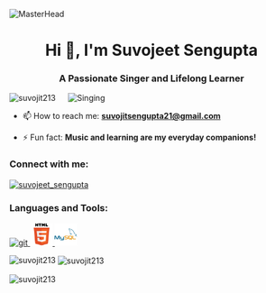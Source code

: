 ![MasterHead](https://1.bp.blogspot.com/-7A4WynwLsMw/XbBpCXG8fHI/AAAAAAAAMt4/uOa1bpLskYgrwGbllhSu2SDj_Mig8SXJQCLcBGAsYHQ/s1600/2000_600px.gif)

<h1 align="center">Hi 👋, I'm Suvojeet Sengupta</h1>
<h3 align="center">A Passionate Singer and Lifelong Learner</h3>

<img align="right" alt="Singing" width="400" src="https://camo.githubusercontent.com/7de37139d0b4c1ce40865e799b446c0e963a3dd8fb68d239707237c40604fa3d/68747470733a2f2f63646e2e6472696262626c652e636f6d2f75736572732f3733303730332f73637265656e73686f74732f363538313234332f6176656e746f2e676966">

<p align="left"> <img src="https://komarev.com/ghpvc/?username=suvojit213&label=Profile%20views&color=0e75b6&style=flat" alt="suvojit213" /> </p>

- 📫 How to reach me: **suvojitsengupta21@gmail.com**

- ⚡ Fun fact: **Music and learning are my everyday companions!**

<h3 align="left">Connect with me:</h3>
<p align="left">
    <a href="https://t.me/suvojeet_sengupta" target="blank">
        <img align="center" src="https://upload.wikimedia.org/wikipedia/commons/8/82/Telegram_logo.svg" alt="suvojeet_sengupta" height="30" width="40" />
    </a>
</p>

<h3 align="left">Languages and Tools:</h3>
<p align="left"> 
    <a href="https://git-scm.com/" target="_blank" rel="noreferrer"> 
        <img src="https://www.vectorlogo.zone/logos/git-scm/git-scm-icon.svg" alt="git" width="40" height="40"/> 
    </a> 
    <a href="https://www.w3.org/html/" target="_blank" rel="noreferrer"> 
        <img src="https://raw.githubusercontent.com/devicons/devicon/master/icons/html5/html5-original-wordmark.svg" alt="html5" width="40" height="40"/> 
    </a> 
    <a href="https://www.mysql.com/" target="_blank" rel="noreferrer"> 
        <img src="https://raw.githubusercontent.com/devicons/devicon/master/icons/mysql/mysql-original-wordmark.svg" alt="mysql" width="40" height="40"/> 
    </a> 
</p>

<p><img align="left" src="https://github-readme-stats.vercel.app/api/top-langs?username=suvojit213&show_icons=true&locale=en&layout=compact" alt="suvojit213" /></p>

<p>&nbsp;<img align="center" src="https://github-readme-stats.vercel.app/api?username=suvojit213&show_icons=true&locale=en" alt="suvojit213" /></p>

<p><img align="center" src="https://github-readme-streak-stats.herokuapp.com/?user=suvojit213&" alt="suvojit213" /></p>
